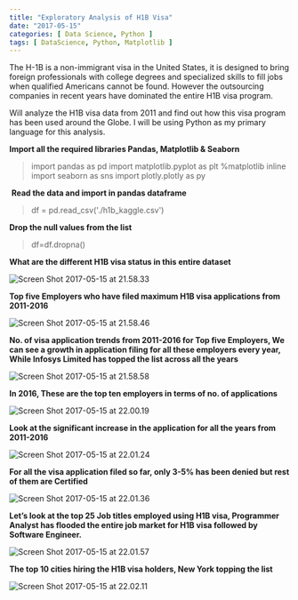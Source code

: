 ```yaml
---
title: "Exploratory Analysis of H1B Visa"
date: "2017-05-15"
categories: [ Data Science, Python ]
tags: [ DataScience, Python, Matplotlib ]
---
```


The H-1B is a non-immigrant visa in the United States, it is designed to bring foreign professionals with college degrees and specialized skills to fill jobs when qualified Americans cannot be found. However the outsourcing companies in recent years have dominated the entire H1B visa program.

Will analyze the H1B visa data from 2011 and find out how this visa program has been used around the Globe. I will be using Python as my primary language for this analysis.

**Import all the required libraries Pandas, Matplotlib & Seaborn**

> import pandas as pd import matplotlib.pyplot as plt %matplotlib inline import seaborn as sns import plotly.plotly as py

 **Read the data and import in pandas dataframe**

> df = pd.read\_csv('./h1b\_kaggle.csv')

**Drop the null values from the list**

> df=df.dropna()

**What are the different H1B visa status in this entire dataset**

![Screen Shot 2017-05-15 at 21.58.33](https://techpickup.files.wordpress.com/2017/05/screen-shot-2017-05-15-at-21-58-33.png)

**Top five Employers who have filed maximum H1B visa applications from 2011-2016**

![Screen Shot 2017-05-15 at 21.58.46](https://techpickup.files.wordpress.com/2017/05/screen-shot-2017-05-15-at-21-58-46.png)

**No. of visa application trends from 2011-2016 for Top five Employers, We can see a growth in application filing for all these employers every year, While Infosys Limited has topped the list across all the years**

![Screen Shot 2017-05-15 at 21.58.58](https://techpickup.files.wordpress.com/2017/05/screen-shot-2017-05-15-at-21-58-58.png)

**In 2016, These are the top ten employers in terms of no. of applications**

![Screen Shot 2017-05-15 at 22.00.19](https://techpickup.files.wordpress.com/2017/05/screen-shot-2017-05-15-at-22-00-19.png)

**Look at the significant increase in the application for all the years from 2011-2016**

![Screen Shot 2017-05-15 at 22.01.24](https://techpickup.files.wordpress.com/2017/05/screen-shot-2017-05-15-at-22-01-24.png)

**For all the visa application filed so far, only 3-5% has been denied but rest of them are Certified**

![Screen Shot 2017-05-15 at 22.01.36](https://techpickup.files.wordpress.com/2017/05/screen-shot-2017-05-15-at-22-01-36.png)

**Let’s look at the top 25 Job titles employed using H1B visa, Programmer Analyst has flooded the entire job market for H1B visa followed by Software Engineer.**

![Screen Shot 2017-05-15 at 22.01.57](https://techpickup.files.wordpress.com/2017/05/screen-shot-2017-05-15-at-22-01-57.png)

**The top 10 cities hiring the H1B visa holders, New York topping the list**

![Screen Shot 2017-05-15 at 22.02.11](https://techpickup.files.wordpress.com/2017/05/screen-shot-2017-05-15-at-22-02-11.png)
